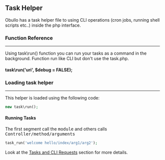 ## Task Helper

Obullo has a task helper file to using CLI operations (cron jobs, running shell scripts etc..) inside the php interface.

### Function Reference

------

Using task\run() function you can run your tasks as a command in the background. Function run like CLI but don't use the task.php.

#### task\run('uri', $debug = FALSE);

### Loading task helper

-------

This helper is loaded using the following code:

```php
new task\run();
```

#### Running Tasks

The first segment call the <samp>module</samp> and others calls <samp>Controller/method/arguments</samp>

```php
task_run('welcome hello/index/arg1/arg2');
```

Look at the [Tasks and CLI Requests](/docs/advanced/#tasks-and-cli-requests) section for more details.